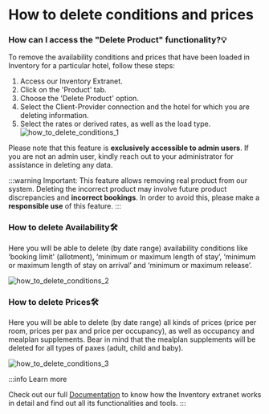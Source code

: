 ﻿---
sidebar_position: 6
---

# How to delete conditions and prices

### How can I access the "Delete Product" functionality?💡
To remove the availability conditions and prices that have been loaded in Inventory for a particular hotel, follow these steps:
1. Access our Inventory Extranet.
1. Click on the 'Product' tab.
1. Choose the 'Delete Product' option.
1. Select the Client-Provider connection and the hotel for which you are deleting information.
1. Select the rates or derived rates, as well as the load type.
	![how_to_delete_conditions_1](https://storage.travelgate.com/kbase/how_to_delete_conditions_1.jpg)
 
Please note that this feature is **exclusively accessible to admin users**. If you are not an admin user, kindly reach out to your administrator for assistance in deleting any data.

:::warning Important:
This feature allows removing real product from our system. Deleting the incorrect product may involve future product discrepancies and **incorrect bookings**. In order to avoid this, please make a **responsible use** of this feature.
:::

### How to delete Availability🛠️
Here you will be able to delete (by date range) availability conditions like ‘booking limit' (allotment), ‘minimum or maximum length of stay’, ‘minimum or maximum length of stay on arrival’ and ‘minimum or maximum release’.

![how_to_delete_conditions_2](https://storage.travelgate.com/kbase/how_to_delete_conditions_2.jpg)

### How to delete Prices🛠️
Here you will be able to delete (by date range) all kinds of prices (price per room, prices per pax and price per occupancy), as well as occupancy and mealplan supplements. Bear in mind that the mealplan supplements will be deleted for all types of paxes (adult, child and baby).

![how_to_delete_conditions_3](https://storage.travelgate.com/kbase/how_to_delete_conditions_3.jpg)

:::info Learn more

Check out our full [Documentation](/docs/apps/inventory/extranet/overview) to know how the Inventory extranet works in detail and find out all its functionalities and tools. 
::: 